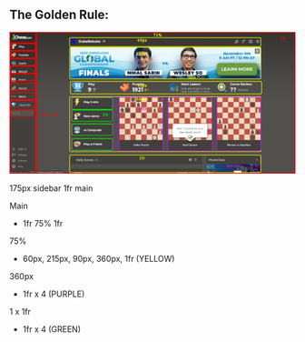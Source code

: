 ## The Golden Rule:

![wireframe](./assets/wireframe.png)

175px sidebar
1fr main

Main

-   1fr 75% 1fr

75%

-   60px, 215px, 90px, 360px, 1fr (YELLOW)

360px

-   1fr x 4 (PURPLE)

1 x 1fr

-   1fr x 4 (GREEN)
